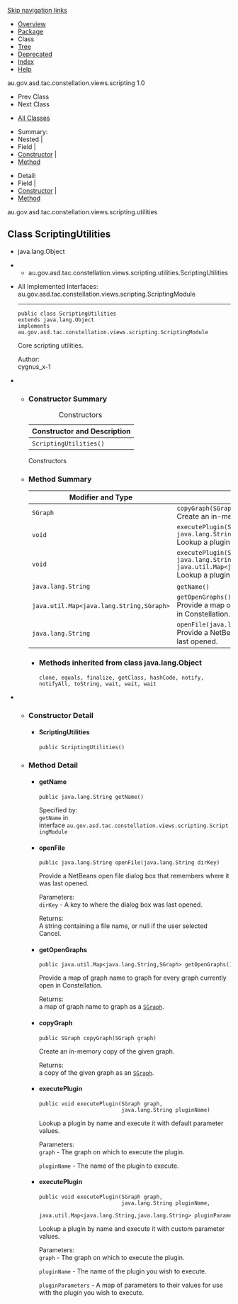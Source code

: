 <div class="topNav">

<span id="navbar.top"></span>

<div class="skipNav">

[Skip navigation links](ScriptingUtilities.md#skip.navbar.top "Skip navigation links")

</div>

<span id="navbar.top.firstrow"></span>

-   [Overview](../overview-summary.md)
-   [Package](package-summary.md)
-   Class
-   [Tree](package-tree.md)
-   [Deprecated](../deprecated-list.md)
-   [Index](../index-all.md)
-   [Help](../help-doc.md)

<div class="aboutLanguage">

au.gov.asd.tac.constellation.views.scripting 1.0

</div>

</div>

<div class="subNav">

-   Prev Class
-   Next Class

<!-- -->

-   [All Classes](../allclasses-noframe.md)

<div>

</div>

<div>

-   Summary: 
-   Nested | 
-   Field | 
-   [Constructor](#constructor.summary) | 
-   [Method](#method.summary)

<!-- -->

-   Detail: 
-   Field | 
-   [Constructor](#constructor.detail) | 
-   [Method](#method.detail)

</div>

<span id="skip.navbar.top"></span>

</div>

<div class="header">

<div class="subTitle">

au.gov.asd.tac.constellation.views.scripting.utilities

</div>

## Class ScriptingUtilities

</div>

<div class="contentContainer">

-   java.lang.Object

-   -   au.gov.asd.tac.constellation.views.scripting.utilities.ScriptingUtilities

<div class="description">

-   All Implemented Interfaces:  
    au.gov.asd.tac.constellation.views.scripting.ScriptingModule

    ------------------------------------------------------------------------

      

        public class ScriptingUtilities
        extends java.lang.Object
        implements au.gov.asd.tac.constellation.views.scripting.ScriptingModule

    <div class="block">

    Core scripting utilities.

    </div>

    <span class="simpleTagLabel">Author:</span>  
    cygnus_x-1

</div>

<div class="summary">

-   -   <span id="constructor.summary"></span>

        ### Constructor Summary

        <table class="memberSummary" data-border="0" data-cellpadding="3" data-cellspacing="0" data-summary="Constructor Summary table, listing constructors, and an explanation">
        <caption><span>Constructors</span><span class="tabEnd"> </span></caption>
        <thead>
        <tr class="header">
        <th class="colOne" scope="col">Constructor and Description</th>
        </tr>
        </thead>
        <tbody>
        <tr class="odd altColor">
        <td class="colOne"><code>ScriptingUtilities()</code> </td>
        </tr>
        </tbody>
        </table>

        Constructors<span class="tabEnd"> </span>

    <!-- -->

    -   <span id="method.summary"></span>

        ### Method Summary

        <table class="memberSummary" data-border="0" data-cellpadding="3" data-cellspacing="0" data-summary="Method Summary table, listing methods, and an explanation">
        <colgroup>
        <col style="width: 50%" />
        <col style="width: 50%" />
        </colgroup>
        <thead>
        <tr class="header">
        <th class="colFirst" scope="col">Modifier and Type</th>
        <th class="colLast" scope="col">Method and Description</th>
        </tr>
        </thead>
        <tbody>
        <tr id="i0" class="odd altColor">
        <td class="colFirst"><code>SGraph</code></td>
        <td class="colLast"><code>copyGraph(SGraph graph)</code>
        <div class="block">
        Create an in-memory copy of the given graph.
        </div></td>
        </tr>
        <tr id="i1" class="even rowColor">
        <td class="colFirst"><code>void</code></td>
        <td class="colLast"><code>executePlugin(SGraph graph,                                                 java.lang.String pluginName)</code>
        <div class="block">
        Lookup a plugin by name and execute it with default parameter values.
        </div></td>
        </tr>
        <tr id="i2" class="odd altColor">
        <td class="colFirst"><code>void</code></td>
        <td class="colLast"><code>executePlugin(SGraph graph,                                                 java.lang.String pluginName,                                                 java.util.Map&lt;java.lang.String,java.lang.String&gt; pluginParameters)</code>
        <div class="block">
        Lookup a plugin by name and execute it with custom parameter values.
        </div></td>
        </tr>
        <tr id="i3" class="even rowColor">
        <td class="colFirst"><code>java.lang.String</code></td>
        <td class="colLast"><code>getName()</code> </td>
        </tr>
        <tr id="i4" class="odd altColor">
        <td class="colFirst"><code>java.util.Map&lt;java.lang.String,SGraph&gt;</code></td>
        <td class="colLast"><code>getOpenGraphs()</code>
        <div class="block">
        Provide a map of graph name to graph for every graph currently open in Constellation.
        </div></td>
        </tr>
        <tr id="i5" class="even rowColor">
        <td class="colFirst"><code>java.lang.String</code></td>
        <td class="colLast"><code>openFile(java.lang.String dirKey)</code>
        <div class="block">
        Provide a NetBeans open file dialog box that remembers where it was last opened.
        </div></td>
        </tr>
        </tbody>
        </table>

        -   <span
            id="methods.inherited.from.class.java.lang.Object"></span>

            ### Methods inherited from class java.lang.Object

            `clone, equals, finalize, getClass, hashCode, notify, notifyAll, toString, wait, wait, wait`

</div>

<div class="details">

-   -   <span id="constructor.detail"></span>

        ### Constructor Detail

        <span id="ScriptingUtilities--"></span>

        -   #### ScriptingUtilities

                public ScriptingUtilities()

    <!-- -->

    -   <span id="method.detail"></span>

        ### Method Detail

        <span id="getName--"></span>

        -   #### getName

                public java.lang.String getName()

            <span class="overrideSpecifyLabel">Specified by:</span>  
            `getName` in
            interface `au.gov.asd.tac.constellation.views.scripting.ScriptingModule`

        <span id="openFile-java.lang.String-"></span>

        -   #### openFile

                public java.lang.String openFile(java.lang.String dirKey)

            <div class="block">

            Provide a NetBeans open file dialog box that remembers where
            it was last opened.

            </div>

            <span class="paramLabel">Parameters:</span>  
            `dirKey` - A key to where the dialog box was last opened.

            <span class="returnLabel">Returns:</span>  
            A string containing a file name, or null if the user
            selected Cancel.

        <span id="getOpenGraphs--"></span>

        -   #### getOpenGraphs

                public java.util.Map<java.lang.String,SGraph> getOpenGraphs()

            <div class="block">

            Provide a map of graph name to graph for every graph
            currently open in Constellation.

            </div>

            <span class="returnLabel">Returns:</span>  
            a map of graph name to graph as a
            [`SGraph`](../graph/SGraph.md "class in au.gov.asd.tac.constellation.views.scripting.graph").

        <span
        id="copyGraph-au.gov.asd.tac.constellation.views.scripting.graph.SGraph-"></span>

        -   #### copyGraph

                public SGraph copyGraph(SGraph graph)

            <div class="block">

            Create an in-memory copy of the given graph.

            </div>

            <span class="returnLabel">Returns:</span>  
            a copy of the given graph as an
            [`SGraph`](../graph/SGraph.md "class in au.gov.asd.tac.constellation.views.scripting.graph").

        <span
        id="executePlugin-au.gov.asd.tac.constellation.views.scripting.graph.SGraph-java.lang.String-"></span>

        -   #### executePlugin

                public void executePlugin(SGraph graph,
                                          java.lang.String pluginName)

            <div class="block">

            Lookup a plugin by name and execute it with default
            parameter values.

            </div>

            <span class="paramLabel">Parameters:</span>  
            `graph` - The graph on which to execute the plugin.

            `pluginName` - The name of the plugin to execute.

        <span
        id="executePlugin-au.gov.asd.tac.constellation.views.scripting.graph.SGraph-java.lang.String-java.util.Map-"></span>

        -   #### executePlugin

                public void executePlugin(SGraph graph,
                                          java.lang.String pluginName,
                                          java.util.Map<java.lang.String,java.lang.String> pluginParameters)

            <div class="block">

            Lookup a plugin by name and execute it with custom parameter
            values.

            </div>

            <span class="paramLabel">Parameters:</span>  
            `graph` - The graph on which to execute the plugin.

            `pluginName` - The name of the plugin you wish to execute.

            `pluginParameters` - A map of parameters to their values for
            use with the plugin you wish to execute.

</div>

</div>
